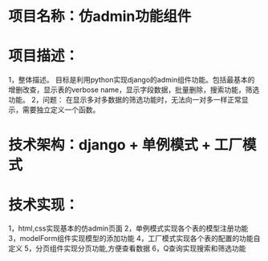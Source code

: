 
# 项目名称：仿admin功能组件
# 项目描述：
1，整体描述。
          目标是利用python实现django的admin组件功能。包括最基本的增删改查，显示表的verbose name，显示字段数据，批量删除，搜索功能，筛选功能。
2，问题：
在显示多对多数据的筛选功能时，无法向一对多一样正常显示，需要独立定义一个函数。
# 技术架构：django + 单例模式 + 工厂模式
# 技术实现：
1，html,css实现基本的仿admin页面
2，单例模式实现各个表的模型注册功能
3，modelForm组件实现模型的添加功能
4，工厂模式实现各个表的配置的功能自定义
5，分页组件实现分页功能,方便查看数据
6，Q查询实现搜索和筛选功能
